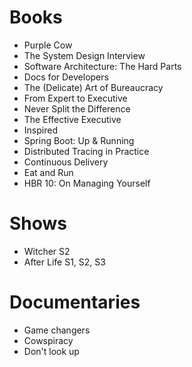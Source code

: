 # Books

- Purple Cow
- The System Design Interview
- Software Architecture: The Hard Parts
- Docs for Developers
- The (Delicate) Art of Bureaucracy 
- From Expert to Executive
- Never Split the Difference
- The Effective Executive
- Inspired
- Spring Boot: Up & Running
- Distributed Tracing in Practice
- Continuous Delivery
- Eat and Run
- HBR 10: On Managing Yourself

# Shows

- Witcher S2
- After Life S1, S2, S3

# Documentaries

- Game changers
- Cowspiracy
- Don't look up

